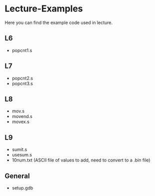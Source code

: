 # Lecture-Examples

Here you can find the example code used in lecture.

## L6

- popcnt1.s

## L7

- popcnt2.s
- popcnt3.s

## L8

- mov.s
- movend.s
- movex.s

## L9

- sumit.s
- usesum.s
- 10num.txt (ASCII file of values to add, need to convert to a .bin file)

## General

- setup.gdb
